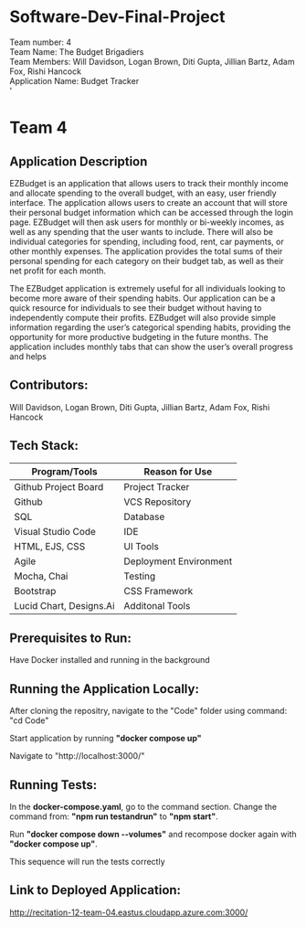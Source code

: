 # Software-Dev-Final-Project
Team number: 4 <br>
Team Name: The Budget Brigadiers <br>
Team Members: Will Davidson, Logan Brown, Diti Gupta, Jillian Bartz, Adam Fox, Rishi Hancock <br>
Application Name: Budget Tracker <br>'

# Team 4  

## Application Description  
EZBudget is an application that allows users to track their monthly income and allocate spending to the overall budget, with an easy, user friendly interface. The application allows users to create an account that will store their personal budget information which can be accessed through the login page. EZBudget will then ask users for monthly or bi-weekly incomes, as well as any spending that the user wants to include. There will also be individual categories for spending, including food, rent, car payments, or other monthly expenses. The application provides the total sums of their personal spending for each category on their budget tab, as well as their net profit for each month.

The EZBudget application is extremely useful for all individuals looking to become more aware of their spending habits. Our application can be a quick resource for individuals to see their budget without having to independently compute their profits. EZBudget will also provide simple information regarding the user’s categorical spending habits, providing the opportunity for more productive budgeting in the future months. The application includes monthly tabs that can show the user’s overall progress and helps

 
## Contributors:   
Will Davidson, Logan Brown, Diti Gupta, Jillian Bartz, Adam Fox, Rishi Hancock

## Tech Stack:  

|     Program/Tools       |       Reason for Use             |        
|-------------------------|----------------------------------|
| Github Project Board    | Project Tracker                  | 
| Github                  | VCS Repository                   | 
| SQL                     | Database                         | 
| Visual Studio Code      | IDE                              | 
| HTML, EJS, CSS          | UI Tools                         | 
| Agile                   | Deployment Environment           | 
| Mocha, Chai             | Testing                          | 
| Bootstrap               |  CSS Framework                   |
| Lucid Chart, Designs.Ai | Additonal Tools                  | 



## Prerequisites to Run: 
Have Docker installed and running in the background

## Running the Application Locally:  
After cloning the repositry, navigate to the "Code" folder using command: "cd Code" 

Start application by running **"docker compose up"**

Navigate to "http://localhost:3000/"

## Running Tests: 
In the **docker-compose.yaml**, go to the command section. Change the command from: **"npm run testandrun"** to **"npm start"**. 

Run **"docker compose down --volumes"** and recompose docker again with **"docker compose up"**. 

This sequence will run the tests correctly

## Link to Deployed Application:  
http://recitation-12-team-04.eastus.cloudapp.azure.com:3000/
